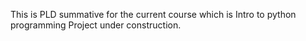 This is PLD summative for the current course which is Intro to python programming
Project under construction.
